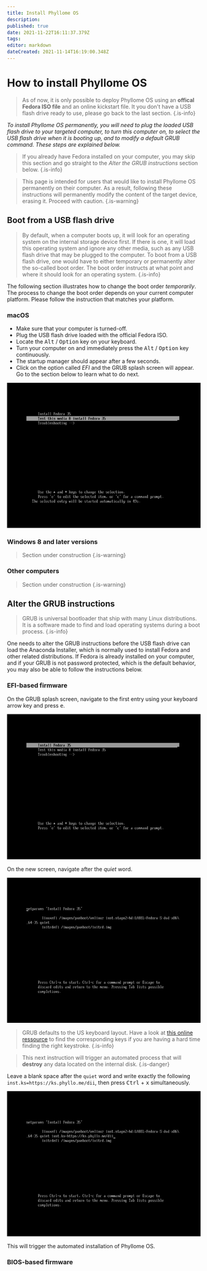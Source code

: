 ```yaml
---
title: Install Phyllome OS
description: 
published: true
date: 2021-11-22T16:11:37.379Z
tags: 
editor: markdown
dateCreated: 2021-11-14T16:19:00.348Z
---
```


# How to install Phyllome OS

> As of now, it is only possible to deploy Phyllome OS using an **offical Fedora ISO file** and an online kickstart file. It you don't have a USB flash drive ready to use, please go back to the last section.
{.is-info}

*To install Phyllome OS permanently, you will need to plug the loaded USB flash drive to your targeted computer, to turn this computer on, to select the USB flash drive when it is booting up, and to modify a default GRUB command. These steps are explained below.* 

> If you already have Fedora installed on your computer, you may skip this section and go straight to the *Alter the GRUB instructions* section below.
{.is-info}

> This page is intended for users that would like to install Phyllome OS permanently on their computer. As a result, following these instructions will permanently modify the content of the target device, erasing it. Proceed with caution. 
{.is-warning}

## Boot from a USB flash drive

> By default, when a computer boots up, it will look for an operating system on the internal storage device first. If there is one, it will load this operating system and ignore any other media, such as any USB flash drive that may be plugged to the computer. To boot from a USB flash drive, one would have to either temporary or permanently alter the so-called boot order. The boot order instructs at what point and where it should look for an operating system. 
{.is-info}

The following section illustrates how to change the boot order *temporarily*. The process to change the boot order depends on your current computer platform. Please follow the instruction that matches your platform.

### macOS

* Make sure that your computer is turned-off. 
* Plug the USB flash drive loaded with the official Fedora ISO.
* Locate the <kbd>Alt</kbd> / <kbd>Option</kbd> key on your keyboard.
* Turn your computer on and immediately press the <kbd>Alt</kbd> / <kbd>Option</kbd> key continuously.
* The startup manager should appear after a few seconds.
* Click on the option called *EFI* and the GRUB splash screen will appear. Go to the section below to learn what to do next.

![screenshot_uefi_2021-11-22_154211.png](/grub-kickstart/screenshot_uefi_2021-11-22_154211.png)

### Windows 8 and later versions

> Section under construction
{.is-warning}

### Other computers

> Section under construction
{.is-warning}

## Alter the GRUB instructions

> GRUB is universal bootloader that ship with many Linux distributions. It is a software made to find and load operating systems during a boot process.
{.is-info}

One needs to alter the GRUB instructions before the USB flash drive can load the Anaconda Installer, which is normally used to install Fedora and other related distributions. If Fedora is already installed on your computer, and if your GRUB is not password protected, which is the default behavior, you may also be able to follow the instructions below.

### EFI-based firmware

On the GRUB splash screen, navigate to the first entry using your keyboard arrow key and press <kbd>e</kbd>.

![screenshot_uefi_2021-11-22_154226.png](/grub-kickstart/screenshot_uefi_2021-11-22_154226.png)

On the new screen, navigate after the *quiet* word.

![screenshot_uefi_2021-11-22_154238.png](/grub-kickstart/screenshot_uefi_2021-11-22_154238.png)

> GRUB defaults to the US keyboard layout. Have a look at [this online ressource](https://en.wikipedia.org/wiki/QWERTY#/media/File:KB_United_States.svg) to find the corresponding keys if you are having a hard time finding the right keystroke.
{.is-info}

> This next instruction will trigger an automated process that will **destroy** any data located on the internal disk.
{.is-danger}

Leave a blank space after the `quiet` word and write exactly the following `inst.ks=https://ks.phyllo.me/dii`, then press <kbd>Ctrl</kbd> + <kbd>x</kbd> simultaneously.

![screenshot_uefi_2021-11-22_155450.png](/grub-kickstart/screenshot_uefi_2021-11-22_155450.png)

This will trigger the automated installation of Phyllome OS.





### BIOS-based firmware












